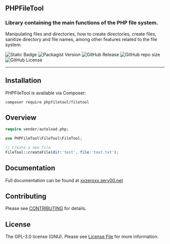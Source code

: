 ## PHPFileTool

### Library containing the main functions of the PHP file system.

Manipulating files and directories, how to create directories, create files, sanitize directory and file names, among other features related to the file system.

![Static Badge](https://img.shields.io/badge/XxZeroxX-FFEF00?style=for-the-badge&label=Author&labelColor=485460)
![Packagist Version](https://img.shields.io/packagist/v/phpfiletool/filetool?server=https%3A%2F%2Fpackagist.org&style=for-the-badge&logo=packagist&logoColor=white&labelColor=485460&color=484C89)
![GitHub Release](https://img.shields.io/github/v/release/AntonioCarioca/PHP-FileTool?style=for-the-badge&label=RELEASE&labelColor=485460&color=484C89)
![GitHub repo size](https://img.shields.io/github/repo-size/AntonioCarioca/PHP-FileTool?style=for-the-badge&labelColor=485460&color=484C89)
![GitHub License](https://img.shields.io/github/license/AntonioCarioca/PHP-FileTool?style=for-the-badge&labelColor=485460&color=484C89)

---

## Installation

PHPFileTool is available via Composer:

```composer
composer require phpfiletool/filetool
```

## Overview

```php
require vendor/autoload.php;

use PHPFileTool\FileTool\FileTool;

// Create a new file
FileTool::createFile(dir:'test', file:'text.txt');
```

## Documentation

Full documentation can be found at
[xxzeroxx.serv00.net](https://xxzeroxx.serv00.net/)

## Contributing

Please see [CONTRIBUTING](CONTRIBUTING.md) for details.

## License

The GPL-3.0 license (GNU). Please see [License File](LICENSE) for more information.